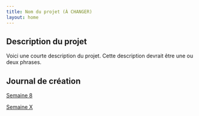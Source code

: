 ```yaml
---
title: Nom du projet (À CHANGER)
layout: home
---
```


## Description du projet

Voici une courte description du projet. Cette description devrait être une ou deux phrases.

## Journal de création

[Semaine 8](journaux/semaine8.md)

[Semaine X](journaux/semaineXX.md)